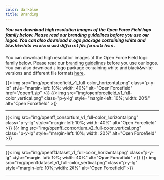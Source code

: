 ```yaml
---
color: darkblue
title: Branding
---
```


##### You can download high resolution images of the Open Force Field logo family below. Please read our branding guidelines before you use our logos. You can also download a logo package containing white and black&white versions and different file formats here.

You can download high resolution images of the Open Force Field logo family below. Please read our [branding guidelines](https://drive.google.com/drive/u/0/folders/1C2aOgqOnXjPGugMqvhBxkpsAF8vdQLkZ) before you use our logos. You can also download a logo package containing white and black&amp;white versions and different file formats [here](https://drive.google.com/file/d/13wM1eEOFxkzyC2K9_8FWXH0N97xMw3K7/view?usp=sharing).


{{< img src="img/openforcefield_v1_full-color_horizontal.png" class="p-y-lg" style="margin-left: 10%; width: 40%" alt="Open Forcefield" href="/openff.zip" >}}
{{< img src="img/openforcefield_v1_full-color_vertical.png" class="p-y-lg" style="margin-left: 10%; width: 20%" alt="Open Forcefield" >}}

---

{{< img src="img/openff_consortium_v1_full-color_horizontal.png" class="p-y-lg" style="margin-left: 10%; width: 40%" alt="Open Forcefield" >}}
{{< img src="img/openff_consortium_v2_full-color_vertical.png" class="p-y-lg" style="margin-left: 10%; width: 20%" alt="Open Forcefield" >}}

---

{{< img src="img/openffdataset_v1_full-color_horizontal.png"  class="p-y-lg" style="margin-left: 10%; width: 40%" alt="Open Forcefield" >}}
{{< img src="img/openffdataset_v1_full-color_vertical.png" class="p-y-lg" style="margin-left: 10%; width: 20%" alt="Open Forcefield" >}}

---
